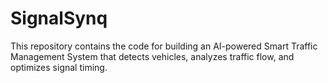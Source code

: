 # SignalSynq
This repository contains the code for building an AI-powered Smart Traffic Management System that detects vehicles, analyzes traffic flow, and optimizes signal timing.
